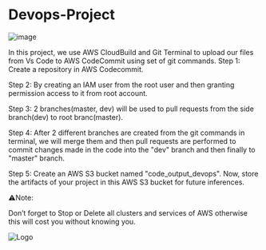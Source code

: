 # Devops-Project

![image](https://github.com/lavanyaD612/Devops-Project/assets/165453620/4cd2ad83-5e97-43aa-a71f-56a319e4860f)





In this project, we use AWS CloudBuild and Git Terminal to upload our files from Vs Code to AWS CodeCommit using set of git commands.
Step 1:
Create a repository in AWS Codecommit.

Step 2:
By creating an IAM user from the root user and then granting permission access to it from root account.

Step 3:
2 branches(master, dev) will be used to pull requests from the side branch(dev) to root branc(master).

Step 4:
After 2 different branches are created from the git commands in terminal, we will merge them and then pull requests are performed to commit changes made in the code into the "dev" branch and then finally to "master" branch.

Step 5:
Create an AWS S3 bucket named "code_output_devops".
Now, store the artifacts of your project in this AWS S3 bucket for future inferences.

⚠Note: 

Don’t forget to Stop or Delete all clusters and services of AWS otherwise this will cost you without knowing you.

![Logo](https://encrypted-tbn0.gstatic.com/images?q=tbn:ANd9GcTlPjhPV6D68kBoBq82reUr6ndqcI_n9YPSQ9WA3sqT_RAXpDVcujzTO1MmWrcmcGYeyA&usqp=CAU)
